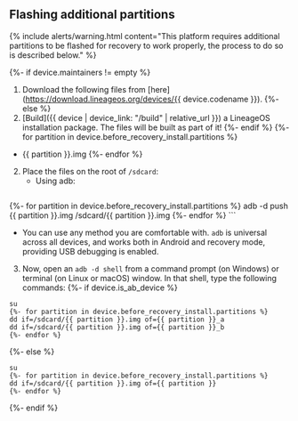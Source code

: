 ## Flashing additional partitions

{% include alerts/warning.html content="This platform requires additional partitions to be flashed for recovery to work properly, the process to do so is described below." %}

{%- if device.maintainers != empty %}
1. Download the following files from [here](https://download.lineageos.org/devices/{{ device.codename }}).
{%- else %}
1. [Build]({{ device | device_link: "/build" | relative_url }}) a LineageOS installation package. The files will be built as part of it!
{%- endif %}
{%- for partition in device.before_recovery_install.partitions %}
  * {{ partition }}.img
{%- endfor %}
2. Place the files on the root of `/sdcard`:
   * Using adb:
      ```
{%- for partition in device.before_recovery_install.partitions %}
      adb -d push {{ partition }}.img /sdcard/{{ partition }}.img
{%- endfor %}
      ```
   * You can use any method you are comfortable with. `adb` is universal across all devices, and works both in Android and recovery mode, providing USB debugging is enabled.
3. Now, open an `adb -d shell` from a command prompt (on Windows) or terminal (on Linux or macOS) window. In that shell, type the following commands:
{%- if device.is_ab_device %}
```
su
{%- for partition in device.before_recovery_install.partitions %}
dd if=/sdcard/{{ partition }}.img of={{ partition }}_a
dd if=/sdcard/{{ partition }}.img of={{ partition }}_b
{%- endfor %}
```
{%- else %}
```
su
{%- for partition in device.before_recovery_install.partitions %}
dd if=/sdcard/{{ partition }}.img of={{ partition }}
{%- endfor %}
```
{%- endif %}
